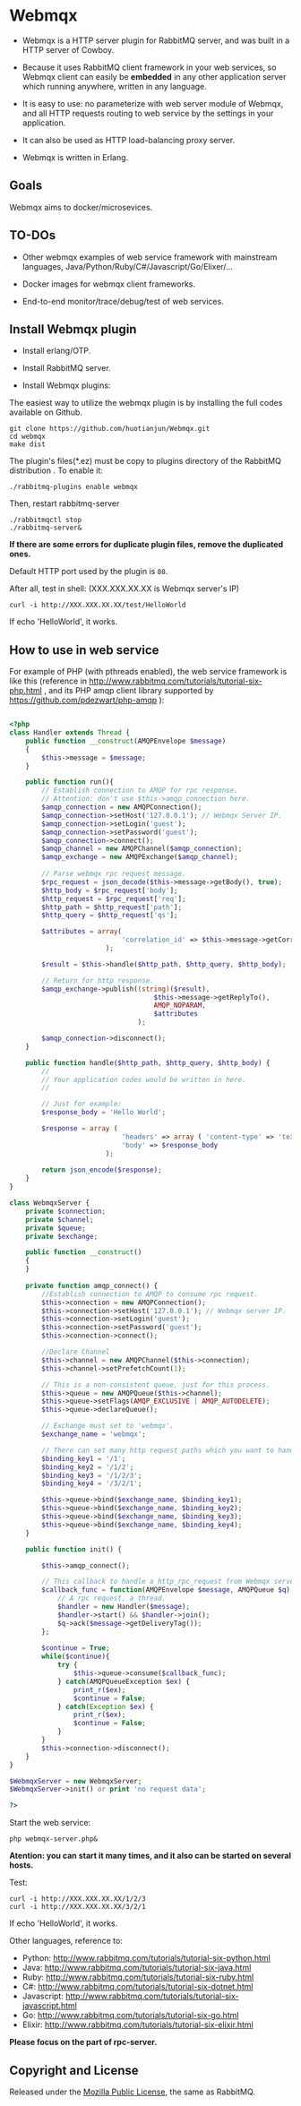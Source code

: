 Webmqx
======

- Webmqx is a HTTP server plugin for RabbitMQ server, and was built in a HTTP server of Cowboy. 

- Because it uses RabbitMQ client framework in your web services, so Webmqx client can easily be **embedded** in any other application server which running anywhere, written in any language. 

- It is easy to use: no parameterize with web server module of Webmqx,  and all HTTP requests routing to web service by the settings in your application.

- It can also be used as HTTP load-balancing proxy server.

- Webmqx is written in Erlang.

Goals
-----

Webmqx aims to docker/microsevices. 

TO-DOs
------

- Other webmqx examples of web service framework with mainstream languages, Java/Python/Ruby/C#/Javascript/Go/Elixer/...

- Docker images for webmqx client frameworks.

- End-to-end monitor/trace/debug/test of web services.


Install Webmqx plugin
---------------------

 *  Install erlang/OTP.

 *  Install RabbitMQ server.

 *  Install Webmqx plugins:

The easiest	way	to utilize the webmqx plugin is by installing the full codes available on Github.
```
git clone https://github.com/huotianjun/Webmqx.git
cd webmqx
make dist
```
The plugin's files(*.ez) must be copy to plugins directory of the RabbitMQ distribution . 
To enable it:

```
./rabbitmq-plugins enable webmqx
```

Then, restart rabbitmq-server
```
./rabbitmqctl stop
./rabbitmq-server&
```
**If there are some errors for duplicate plugin files, remove the duplicated ones.**

Default HTTP port used by the plugin is `80`.

After all, test in shell: (XXX.XXX.XX.XX is Webmqx server's IP)
```
curl -i http://XXX.XXX.XX.XX/test/HelloWorld
```
If echo 'HelloWorld', it works.

How to use in web service
-------------------------

For example of PHP (with pthreads enabled), the web service framework is like this (reference in http://www.rabbitmq.com/tutorials/tutorial-six-php.html , and its PHP amqp client library supported by https://github.com/pdezwart/php-amqp ): 


```PHP

<?php
class Handler extends Thread {
	public function __construct(AMQPEnvelope $message)
	{
		$this->message = $message;
	}

	public function run(){
		// Establish connection to AMQP for rpc response.
		// Attention: don't use $this->amqp_connection here.
		$amqp_connection = new AMQPConnection();
		$amqp_connection->setHost('127.0.0.1'); // Webmqx Server IP.
		$amqp_connection->setLogin('guest'); 
		$amqp_connection->setPassword('guest');
		$amqp_connection->connect();
		$amqp_channel = new AMQPChannel($amqp_connection);
		$amqp_exchange = new AMQPExchange($amqp_channel);
		
		// Parse webmqx rpc request message.
		$rpc_request = json_decode($this->message->getBody(), true);
		$http_body = $rpc_request['body'];
		$http_request = $rpc_request['req'];
		$http_path = $http_request['path'];
		$http_query = $http_request['qs'];

		$attributes = array(
							'correlation_id' => $this->message->getCorrelationId()
						);

		$result = $this->handle($http_path, $http_query, $http_body);

		// Return for http response.
		$amqp_exchange->publish((string)($result),
									$this->message->getReplyTo(), 
									AMQP_NOPARAM,
									$attributes
								);

		$amqp_connection->disconnect();
	}

	public function handle($http_path, $http_query, $http_body) {
		//
		// Your application codes would be written in here.
		//

		// Just for example:
		$response_body = 'Hello World';	

		$response = array (
							'headers' => array ( 'content-type' => 'text/html') ,
							'body' => $response_body 
						);
		
		return json_encode($response);
	}
}

class WebmqxServer {
	private $connection;
	private $channel;
	private $queue;
	private $exchange;

	public function __construct()
	{
	}
	
	private function amqp_connect() {
		//Establish connection to AMQP to consume rpc request.
		$this->connection = new AMQPConnection();
		$this->connection->setHost('127.0.0.1'); // Webmqx server IP.
		$this->connection->setLogin('guest');
		$this->connection->setPassword('guest');
		$this->connection->connect();

		//Declare Channel
		$this->channel = new AMQPChannel($this->connection);
		$this->channel->setPrefetchCount(1);

		// This is a non-consistent queue, just for this process.
		$this->queue = new AMQPQueue($this->channel);
		$this->queue->setFlags(AMQP_EXCLUSIVE | AMQP_AUTODELETE);
		$this->queue->declareQueue();

		// Exchange must set to 'webmqx'.
		$exchange_name = 'webmqx';

		// There can set many http request paths which you want to handle, for example:
		$binding_key1 = '/1';
		$binding_key2 = '/1/2';
		$binding_key3 = '/1/2/3';
		$binding_key4 = '/3/2/1';

		$this->queue->bind($exchange_name, $binding_key1);
		$this->queue->bind($exchange_name, $binding_key2);
		$this->queue->bind($exchange_name, $binding_key3);
		$this->queue->bind($exchange_name, $binding_key4);
	}

	public function init() {

		$this->amqp_connect();	

		// This callback to handle a http_rpc_request from Webmqx server.
		$callback_func = function(AMQPEnvelope $message, AMQPQueue $q) {
			// A rpc request, a thread.
			$handler = new Handler($message);
			$handler->start() && $handler->join();
			$q->ack($message->getDeliveryTag());
		};
		
		$continue = True;
		while($continue){
			try {
				$this->queue->consume($callback_func);
			} catch(AMQPQueueException $ex) {
				print_r($ex);
				$continue = False;
			} catch(Exception $ex) {
				print_r($ex);
				$continue = False;
			}
		}
		$this->connection->disconnect();
	}		
}

$WebmqxServer = new WebmqxServer;
$WebmqxServer->init() or print 'no request data';

?>

```

Start the web service:
```
php webmqx-server.php&
```
**Atention: you can start it many times, and it also can be started on several hosts.** 

Test:
```
curl -i http://XXX.XXX.XX.XX/1/2/3
curl -i http://XXX.XXX.XX.XX/3/2/1
```
If echo 'HelloWorld', it works.


Other languages, reference to:

- Python: http://www.rabbitmq.com/tutorials/tutorial-six-python.html
- Java: http://www.rabbitmq.com/tutorials/tutorial-six-java.html
- Ruby: http://www.rabbitmq.com/tutorials/tutorial-six-ruby.html
- C#: http://www.rabbitmq.com/tutorials/tutorial-six-dotnet.html
- Javascript: http://www.rabbitmq.com/tutorials/tutorial-six-javascript.html
- Go: http://www.rabbitmq.com/tutorials/tutorial-six-go.html
- Elixir: http://www.rabbitmq.com/tutorials/tutorial-six-elixir.html

**Please focus on the part of rpc-server.**

## Copyright and License

Released under the [Mozilla Public License](http://www.rabbitmq.com/mpl.html),
the same as RabbitMQ.
